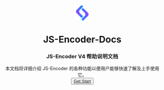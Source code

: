 <div align="center"><img width="48px" src="./static/img/logo.svg" /></div>
<h1 align="center">JS-Encoder-Docs</h1>

<h3 align="center">JS-Encoder V4 帮助说明文档</h3>

<div align="center">本文档将详细介绍 JS-Encoder 的各种功能以便用户能够快速了解及上手使用它。</div>

<div align="center">
  <button>
    <a href="http://docs.jsencoder.cn/">Get Start</a>
  </button>
</div>
